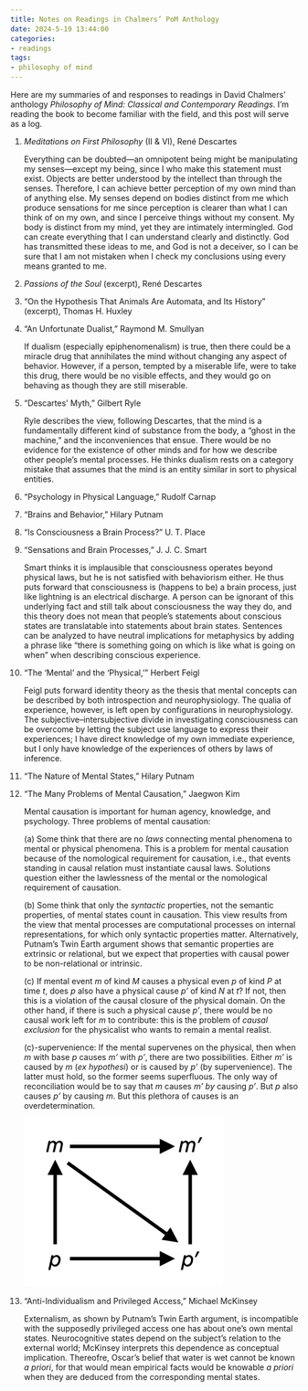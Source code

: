 ```yaml
---
title: Notes on Readings in Chalmers’ PoM Anthology
date: 2024-5-19 13:44:00
categories:
- readings
tags:
- philosophy of mind
---
```


Here are my summaries of and responses to readings in David Chalmers’ anthology
*Philosophy of Mind: Classical and Contemporary Readings*. I’m reading the book
to become familiar with the field, and this post will serve as a log.

<!--more-->

1. *Meditations on First Philosophy* (II & VI), René Descartes

   Everything can be doubted—an omnipotent being might be manipulating my
   senses—except my being, since I who make this statement must exist. Objects
   are better understood by the intellect than through the senses. Therefore, I
   can achieve better perception of my own mind than of anything else. My senses
   depend on bodies distinct from me which produce sensations for me since
   perception is clearer than what I can think of on my own, and since I
   perceive things without my consent. My body is distinct from my mind, yet
   they are intimately intermingled. God can create everything that I can
   understand clearly and distinctly. God has transmitted these ideas to me, and
   God is not a deceiver, so I can be sure that I am not mistaken when I check
   my conclusions using every means granted to me.

2. *Passions of the Soul* (excerpt), René Descartes
3. “On the Hypothesis That Animals Are Automata, and Its History” (excerpt),
   Thomas H. Huxley
4. “An Unfortunate Dualist,” Raymond M. Smullyan

   If dualism (especially epiphenomenalism) is true, then there could be a
   miracle drug that annihilates the mind without changing any aspect of
   behavior. However, if a person, tempted by a miserable life, were to take
   this drug, there would be no visible effects, and they would go on behaving
   as though they are still miserable.

5. “Descartes’ Myth,” Gilbert Ryle

   Ryle describes the view, following Descartes, that the mind is a
   fundamentally different kind of substance from the body, a “ghost in the
   machine,” and the inconveniences that ensue. There would be no evidence for
   the existence of other minds and for how we describe other people’s mental
   processes. He thinks dualism rests on a category mistake that assumes that
   the mind is an entity similar in sort to physical entities.

6. “Psychology in Physical Language,” Rudolf Carnap
7. “Brains and Behavior,” Hilary Putnam
8. “Is Consciousness a Brain Process?” U. T. Place
9. “Sensations and Brain Processes,” J. J. C. Smart

   Smart thinks it is implausible that consciousness operates beyond physical
   laws, but he is not satisfied with behaviorism either. He thus puts forward
   that consciousness is (happens to be) a brain process, just like
   lightning is an electrical discharge. A person can be ignorant of this
   underlying fact and still talk about consciousness the way they do, and this
   theory does not mean that people’s statements about conscious states are
   translatable into statements about brain states. Sentences can be analyzed to
   have neutral implications for metaphysics by adding a phrase like “there is
   something going on which is like what is going on when” when describing
   conscious experience.

10. “The ‘Mental’ and the ‘Physical,’” Herbert Feigl

    Feigl puts forward identity theory as the thesis that mental concepts can
    be described by both introspection and neurophysiology. The qualia of
    experience, however, is left open by configurations in neurophysiology. The
    subjective–intersubjective divide in investigating consciousness can be
    overcome by letting the subject use language to express their experiences;
    I have direct knowledge of my own immediate experience, but I only have
    knowledge of the experiences of others by laws of inference.

11. “The Nature of Mental States,” Hilary Putnam

22. “The Many Problems of Mental Causation,” Jaegwon Kim

    Mental causation is important for human agency, knowledge, and psychology.
    Three problems of mental causation:

    (a) Some think that there are no *laws* connecting mental phenomena to mental or
    physical phenomena. This is a problem for mental causation because of the
    nomological requirement for causation, i.e., that events standing in causal
    relation must instantiate causal laws. Solutions question either the
    lawlessness of the mental or the nomological requirement of causation.

    (b) Some think that only the *syntactic* properties, not the semantic properties,
    of mental states count in causation. This view results from the view that
    mental processes are computational processes on internal representations,
    for which only syntactic properties matter. Alternatively, Putnam’s Twin
    Earth argument shows that semantic properties are extrinsic or relational,
    but we expect that properties with causal power to be non-relational or
    intrinsic.

    (c) If mental event *m* of kind *M* causes a physical even *p* of kind *P* at
    time *t*, does *p* also have a physical cause *p’* of kind *N* at *t*? If not,
    then this is a violation of the causal closure of the physical domain. On the
    other hand, if there is such a physical cause *p’*, there would be no causal
    work left for *m* to contribute: this is the problem of *causal exclusion* for
    the physicalist who wants to remain a mental realist.

    (c)-supervenience: If the mental supervenes on the physical, then when *m*
    with base *p* causes *m’* with *p’*, there are two possibilities. Either
    *m’* is caused by *m* (*ex hypothesi*) or is caused by *p’* (by supervenience).
    The latter must hold, so the former seems superfluous. The only way of
    reconciliation would be to say that *m* causes *m’* *by* causing *p’*. But *p*
    also causes *p’* by causing *m*. But this plethora of causes is an
    overdetermination.

    ![Supervenience causation](../uploads/supervenience-causation.png)

57. “Anti-Individualism and Privileged Access,” Michael McKinsey

    Externalism, as shown by Putnam’s Twin Earth argument, is incompatible with
    the supposedly privileged access one has about one’s own mental states.
    Neurocognitive states depend on the subject’s relation to the external world;
    McKinsey interprets this dependence as conceptual implication. Thereofre,
    Oscar’s belief that water is wet cannot be known *a priori*, for that would
    mean empirical facts would be knowable *a priori* when they are deduced from
    the corresponding mental states.